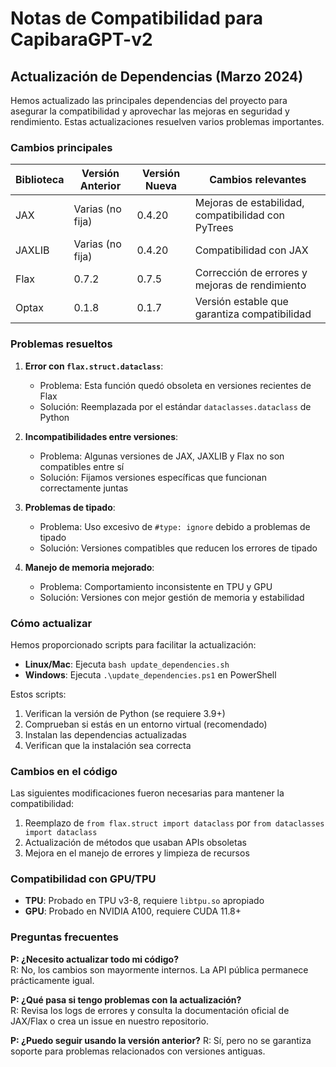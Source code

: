 # Notas de Compatibilidad para CapibaraGPT-v2

## Actualización de Dependencias (Marzo 2024)

Hemos actualizado las principales dependencias del proyecto para asegurar la compatibilidad y aprovechar las mejoras en seguridad y rendimiento. Estas actualizaciones resuelven varios problemas importantes.

### Cambios principales

| Biblioteca   | Versión Anterior | Versión Nueva | Cambios relevantes |
|--------------|------------------|---------------|-------------------|
| JAX          | Varias (no fija) | 0.4.20        | Mejoras de estabilidad, compatibilidad con PyTrees |
| JAXLIB       | Varias (no fija) | 0.4.20        | Compatibilidad con JAX |
| Flax         | 0.7.2            | 0.7.5         | Corrección de errores y mejoras de rendimiento |
| Optax        | 0.1.8            | 0.1.7         | Versión estable que garantiza compatibilidad |

### Problemas resueltos

1. **Error con `flax.struct.dataclass`**:
   - Problema: Esta función quedó obsoleta en versiones recientes de Flax
   - Solución: Reemplazada por el estándar `dataclasses.dataclass` de Python

2. **Incompatibilidades entre versiones**:
   - Problema: Algunas versiones de JAX, JAXLIB y Flax no son compatibles entre sí
   - Solución: Fijamos versiones específicas que funcionan correctamente juntas

3. **Problemas de tipado**:
   - Problema: Uso excesivo de `#type: ignore` debido a problemas de tipado
   - Solución: Versiones compatibles que reducen los errores de tipado

4. **Manejo de memoria mejorado**:
   - Problema: Comportamiento inconsistente en TPU y GPU
   - Solución: Versiones con mejor gestión de memoria y estabilidad

### Cómo actualizar

Hemos proporcionado scripts para facilitar la actualización:

- **Linux/Mac**: Ejecuta `bash update_dependencies.sh`
- **Windows**: Ejecuta `.\update_dependencies.ps1` en PowerShell

Estos scripts:

1. Verifican la versión de Python (se requiere 3.9+)
2. Comprueban si estás en un entorno virtual (recomendado)
3. Instalan las dependencias actualizadas
4. Verifican que la instalación sea correcta

### Cambios en el código

Las siguientes modificaciones fueron necesarias para mantener la compatibilidad:

1. Reemplazo de `from flax.struct import dataclass` por `from dataclasses import dataclass`
2. Actualización de métodos que usaban APIs obsoletas
3. Mejora en el manejo de errores y limpieza de recursos

### Compatibilidad con GPU/TPU

- **TPU**: Probado en TPU v3-8, requiere `libtpu.so` apropiado
- **GPU**: Probado en NVIDIA A100, requiere CUDA 11.8+

### Preguntas frecuentes

**P: ¿Necesito actualizar todo mi código?**  
R: No, los cambios son mayormente internos. La API pública permanece prácticamente igual.

**P: ¿Qué pasa si tengo problemas con la actualización?**  
R: Revisa los logs de errores y consulta la documentación oficial de JAX/Flax o crea un issue en nuestro repositorio.

**P: ¿Puedo seguir usando la versión anterior?**
R: Sí, pero no se garantiza soporte para problemas relacionados con versiones antiguas.
